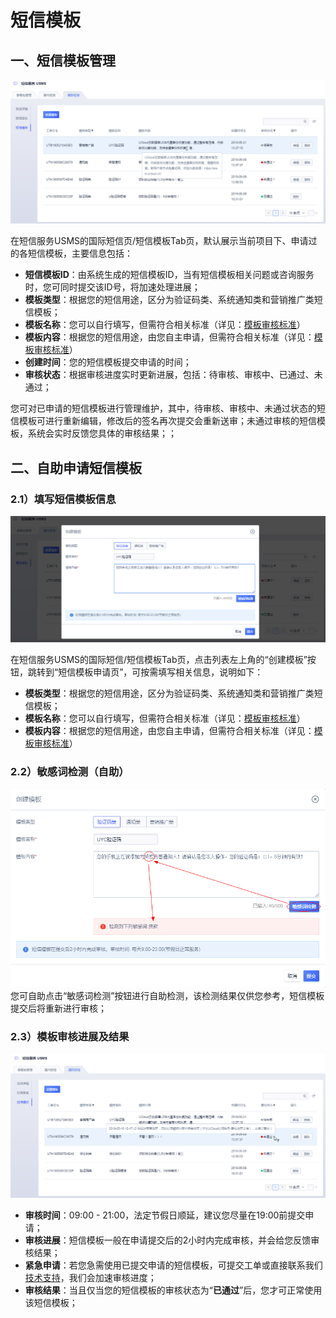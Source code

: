 # 短信模板



## 一、短信模板管理

![image](../../images/guide/5005/短信服务usms_短信模板_国际_02.png)

在短信服务USMS的国际短信页/短信模板Tab页，默认展示当前项目下、申请过的各短信模板，主要信息包括：

  - **短信模板ID**：由系统生成的短信模板ID，当有短信模板相关问题或咨询服务时，您可同时提交该ID号，将加速处理进展；
  - **模板类型**：根据您的短信用途，区分为验证码类、系统通知类和营销推广类短信模板；
  - **模板名称**：您可以自行填写，但需符合相关标准（详见：[模板审核标准](usms/introduction/2005/2105)）
  - **模板内容**：根据您的短信用途，由您自主申请，但需符合相关标准（详见：[模板审核标准](usms/introduction/2005/2105)）
  - **创建时间**：您的短信模板提交申请的时间；
  - **审核状态**：根据审核进度实时更新进展，包括：待审核、审核中、已通过、未通过；

您可对已申请的短信模板进行管理维护，其中，待审核、审核中、未通过状态的短信模板可进行重新编辑，修改后的签名再次提交会重新送审；未通过审核的短信模板，系统会实时反馈您具体的审核结果；；

## 二、自助申请短信模板

### 2.1）填写短信模板信息

![image](../../images/guide/5003/短信服务usms_短信模板_创建_国内_01.png)

在短信服务USMS的国际短信/短信模板Tab页，点击列表左上角的“创建模板”按钮，跳转到“短信模板申请页”，可按需填写相关信息，说明如下：

  - **模板类型**：根据您的短信用途，区分为验证码类、系统通知类和营销推广类短信模板；
  - **模板名称**：您可以自行填写，但需符合相关标准（详见：[模板审核标准](usms/introduction/2005/2105)）
  - **模板内容**：根据您的短信用途，由您自主申请，但需符合相关标准（详见：[模板审核标准](usms/introduction/2005/2105)）

### 2.2）敏感词检测（自助）

![image](../../images/guide/5003/短信服务usms_短信签名_创建_敏感词检测_国内_01.png)
您可自助点击“敏感词检测”按钮进行自助检测，该检测结果仅供您参考，短信模板提交后将重新进行审核；

### 2.3）模板审核进展及结果

![image](../../images/guide/5005/短信服务usms_短信模板_审核结果_国际_01.png)

  - **审核时间**：09:00 - 21:00，法定节假日顺延，建议您尽量在19:00前提交申请；
  - **审核进展**：短信模板一般在申请提交后的2小时内完成审核，并会给您反馈审核结果；
  - **紧急申请**：若您急需使用已提交申请的短信模板，可提交工单或直接联系我们[技术支持](https://www.ucloud.cn/site/service.html)，我们会加速审核进度；
  - **审核结果**：当且仅当您的短信模板的审核状态为“**已通过**”后，您才可正常使用该短信模板；
